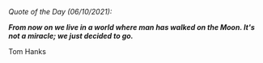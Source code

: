 *Quote of the Day (06/10/2021):*

_**From now on we live in a world where man has walked on the Moon. It's not a miracle; we just decided to go.**_

Tom Hanks